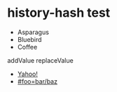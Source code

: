 history-hash test
=================

-   Asparagus
-   Bluebird
-   Coffee

addValue replaceValue

-   [Yahoo!](http://www.yahoo.com)
-   [\#foo=bar/baz](#foo=bar/baz)
